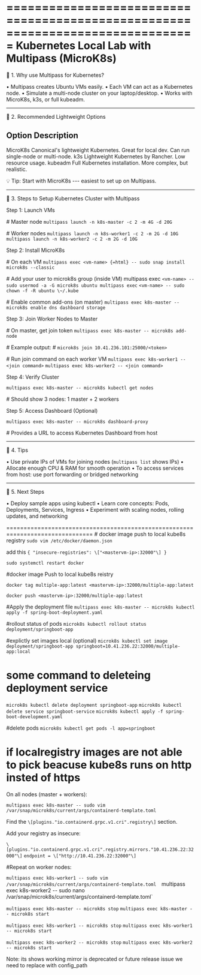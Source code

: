 ===============================================================================
Kubernetes Local Lab with Multipass (MicroK8s)
===============================================================================

🔹 1. Why use Multipass for Kubernetes?

• Multipass creates Ubuntu VMs easily. • Each VM can act as a Kubernetes
node. • Simulate a multi-node cluster on your laptop/desktop. • Works
with MicroK8s, k3s, or full kubeadm.

------------------------------------------------------------------------

🔹 2. Recommended Lightweight Options

  Option Description
  --------------------------------------------------------------------
  MicroK8s Canonical's lightweight Kubernetes. Great for local dev.
  Can run single-node or multi-node.
  k3s Lightweight Kubernetes by Rancher. Low resource usage.
  kubeadm Full Kubernetes installation. More complex, but realistic.

💡 Tip: Start with MicroK8s --- easiest to set up on Multipass.

------------------------------------------------------------------------

🔹 3. Steps to Setup Kubernetes Cluster with Multipass

Step 1: Launch VMs

\# Master node 
`multipass launch -n k8s-master -c 2 -m 4G -d 20G`

\# Worker nodes 
`multipass launch -n k8s-worker1 -c 2 -m 2G -d 10G`
`multipass launch -n k8s-worker2 -c 2 -m 2G -d 10G`

Step 2: Install MicroK8s

\# On each VM 
`multipass exec <vm-name> {=html} -- sudo snap install microk8s --classic`

\# Add your user to microk8s group (inside VM) multipass exec
`<vm-name> -- sudo usermod -a -G microk8s ubuntu multipass exec`
`<vm-name> -- sudo chown -f -R ubuntu \~/.kube`

\# Enable common add-ons (on master) 
`multipass exec k8s-master -- microk8s enable dns dashboard storage`

Step 3: Join Worker Nodes to Master

\# On master, get join token 
`multipass exec k8s-master -- microk8s add-node`

\# Example output: \# `microk8s join 10.41.236.101:25000/<token>`

\# Run join command on each worker VM 
`multipass exec k8s-worker1 -- <join command>` 
`multipass exec k8s-worker2 -- <join command>`

Step 4: Verify Cluster

`multipass exec k8s-master -- microk8s kubectl get nodes`

\# Should show 3 nodes: 1 master + 2 workers

Step 5: Access Dashboard (Optional)

`multipass exec k8s-master -- microk8s dashboard-proxy`

\# Provides a URL to access Kubernetes Dashboard from host

------------------------------------------------------------------------

🔹 4. Tips

• Use private IPs of VMs for joining nodes (`multipass list` shows IPs)
• Allocate enough CPU & RAM for smooth operation • To access services
from host: use port forwarding or bridged networking

------------------------------------------------------------------------

🔹 5. Next Steps

• Deploy sample apps using kubectl • Learn core concepts: Pods,
Deployments, Services, Ingress • Experiment with scaling nodes, rolling
updates, and networking

===============================================================================
\# docker image push to local kube8s registry 
  `sudo vim /etc/docker/daemon.json`

add this `{ "insecure-registries": \["<mastervm-ip>:32000"\] }`

`sudo systemctl restart docker`

#docker image Push to local kube8s reistry

`docker tag multiple-app:latest <mastervm-ip>:32000/multiple-app:latest`

`docker push <mastervm-ip>:32000/multiple-app:latest`

#Apply the deployment file 
`multipass exec k8s-master -- microk8s kubectl apply -f spring-boot-deployment.yaml`

#rollout status of pods 
`microk8s kubectl rollout status deployment/springboot-app`

#explictly set images local (optional)
`microk8s kubectl set image deployment/springboot-app springboot=10.41.236.22:32000/multiple-app:local`

# some command to deleteing deployment service

`microk8s kubectl delete deployment springboot-app` 
`microk8s kubectl delete service springboot-service` 
`microk8s kubectl apply -f spring-boot-development.yaml`

#delete pods 
`microk8s kubectl get pods -l app=springboot`

# if localregistry images are not able to pick beacuse kube8s runs on http insted of https

On all nodes (master + workers):

`multipass exec k8s-master -- sudo vim /var/snap/microk8s/current/args/containerd-template.toml`

Find the `\[plugins."io.containerd.grpc.v1.cri".registry\]` section.

Add your registry as insecure:

`\[plugins."io.containerd.grpc.v1.cri".registry.mirrors."10.41.236.22:32000"\]`
`endpoint = \["http://10.41.236.22:32000"\]`

#Repeat on worker nodes:

`multipass exec k8s-worker1 -- sudo vim /var/snap/microk8s/current/args/containerd-template.toml 
`multipass exec k8s-worker2 -- sudo nano /var/snap/microk8s/current/args/containerd-template.toml`

`multipass exec k8s-master -- microk8s stop` 
`multipass exec k8s-master -- microk8s start`

`multipass exec k8s-worker1 -- microk8s stop` 
`multipass exec k8s-worker1 -- microk8s start`

`multipass exec k8s-worker2 -- microk8s stop` 
`multipass exec k8s-worker2 -- microk8s start`

Note: its shows working mirror is deprecated or future release issue we need
to replace with config_path
